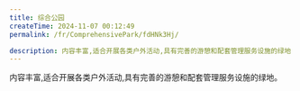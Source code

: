 ```yaml
---
title: 综合公园
createTime: 2024-11-07 00:12:49
permalink: /fr/ComprehensivePark/fdHNk3Hj/

description: 内容丰富,适合开展各类户外活动,具有完善的游憩和配套管理服务设施的绿地
---
```


内容丰富,适合开展各类户外活动,具有完善的游憩和配套管理服务设施的绿地。